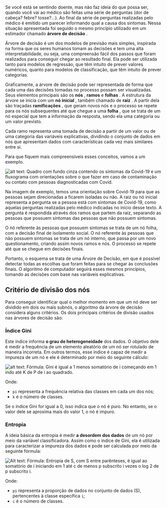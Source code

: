 Se você está se sentindo doente, mas não faz ideia do que possa ser, quando você vai ao médico são feitas uma série de perguntas (dor de cabeça? febre? tosse?...). Ao final da série de perguntas realizadas pelo médico é emitido um parecer informando qual a causa dos sintomas. Nessa situação apresentada foi seguido o mesmo princípio utilizado em um estimador chamado  **árvore de decisão** .

Árvore de decisão é um dos modelos de previsão mais simples, inspirada na forma que os seres humanos tomam as decisões e tem uma alta interpretabilidade, ou seja, uma compreensão fácil dos passos que foram realizados para conseguir chegar ao resultado final. Ela pode ser utilizada tanto para modelos de regressão, que têm intuito de prever valores numéricos, quanto para modelos de classificação, que têm intuito de prever categorias.

Graficamente, a árvore de decisão pode ser representada de forma que cada uma das decisões tomadas no processo possam ser visualizadas. Seus elementos principais são os  **nós** , **ramos** e  **folhas** . A estrutura da árvore se inicia com um  **nó inicial** , também chamado de  **raiz** . A partir dela são traçadas  **ramificações** , que geram novos nós e o processo se repete para os nós subsequentes até que chegue a uma  **folha** , que se trata de um nó especial que tem a informação da resposta, sendo ela uma categoria ou um valor previsto.

Cada ramo representa uma tomada de decisão a partir de um valor ou de uma categoria das variáveis explicativas, dividindo o conjunto de dados em nós que apresentam dados com características cada vez mais similares entre si.

Para que fiquem mais compreensíveis esses conceitos, vamos a um exemplo.

![alt text: Quadro com fundo cinza contendo os sintomas da Covid-19 e um fluxograma com orientações sobre o que fazer em caso de contaminação ou contato com pessoas diagnosticadas com Covid.](https://caelum-online-public.s3.amazonaws.com/2422-machine-learning/04/Aula4-img1.png)

Na imagem de exemplo, temos uma orientação sobre Covid-19 para que as pessoas sejam direcionadas a ficarem isoladas ou não. A raiz ou nó inicial representa a pergunta se a pessoa está com sintomas de Covid-19, como aquelas perguntas realizadas pelo médico indicadas no início desse texto. A pergunta é respondida através dos ramos que partem da raiz, separando as pessoas que possuem sintomas das pessoas que não possuem sintomas.

O nó referente às pessoas que possuem sintomas se trata de um nó folha, com a decisão final de isolamento social. O nó referente às pessoas que não possuem sintomas se trata de um nó interno, que passa por um novo questionamento, criando assim novos ramos e nós. O processo se repete até que se chegue em decisões finais.

Portanto, o esquema se trata de uma Árvore de Decisão, em que é possível detectar todas as escolhas que foram feitas para se chegar às conclusões finais. O algoritmo de computador seguirá esses mesmos princípios, tomando as decisões com base nas variáveis explicativas.

## Critério de divisão dos nós

Para conseguir identificar qual o melhor momento em que um nó deve ser dividido em dois ou mais subnós, o algoritmo da árvore de decisão considera alguns critérios. Os dois principais critérios de divisão usados nas árvores de decisão são:

### Índice Gini

Este índice informa **o grau de heterogeneidade** dos dados. O objetivo dele é medir a frequência de um elemento aleatório de um nó ser rotulado de maneira incorreta. Em outros termos, esse índice é capaz de medir a impureza de um nó e ele é determinado por meio do seguinte cálculo:

![alt text: Fórmula: Gini é igual a 1 menos somatório de i começando em 1 indo até K de P de i ao quadrado.](https://caelum-online-public.s3.amazonaws.com/2422-machine-learning/04/Aula4-img2.png)

Onde:

* `pi` representa a frequência relativa das classes em cada um dos nós;
* `k` é o número de classes.

Se o índice Gini for igual a 0, isso indica que o nó é puro. No entanto, se o valor dele se aproxima mais do valor 1, o nó é impuro.

### Entropia

A ideia básica da entropia é medir **a desordem dos dados** de um nó por meio da variável classificadora. Assim como o índice de Gini, ela é utilizada para caracterizar a impureza dos dados e pode ser calculada por meio da seguinte fórmula:

![Alt text: Fórmula: Entropia de S, com S entre parênteses, é igual ao somatório de i iniciando em 1 até c de menos p subscrito i vezes o log 2 de p subscrito i.](https://caelum-online-public.s3.amazonaws.com/2422-machine-learning/04/Aula04-img2.png)

Onde:

* `pi` representa a proporção de dados no conjunto de dados (S), pertencentes à classe específica `i`;
* `c` é o número de classes.

